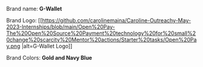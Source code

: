 Brand name: **G-Wallet**

Brand Logo: [[https://github.com/carolinemaina/Caroline-Outreachy-May-2023-Internships/blob/main/Open%20Pay-The%20Open%20Source%20Payment%20technology%20for%20small%20change%20scarcity%20Mentor%20actions/Starter%20tasks/Open%20Pay.png |alt=G-Wallet Logo]]

Brand Colors: **Gold and Navy Blue**
